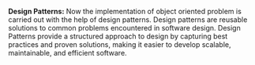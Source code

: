 **Design Patterns:**
    Now the implementation of object oriented problem is carried out with the help of design patterns. 
    Design patterns are reusable solutions to common problems encountered in software design. 
    Design Patterns provide a structured approach to design by capturing best practices and proven solutions, making it easier to develop scalable, maintainable, and efficient software.

